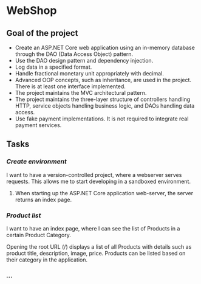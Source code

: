 # WebShop

## Goal of the project

* Create an ASP.NET Core web application using an in-memory database through the DAO (Data Access Object) pattern.
* Use the DAO design pattern and dependency injection.
* Log data in a specified format.
* Handle fractional monetary unit appropriately with decimal.
* Advanced OOP concepts, such as inheritance, are used in the project. There is at least one interface implemented.
* The project maintains the MVC architectural pattern.
* The project maintains the three-layer structure of controllers handling HTTP, service objects handling business logic, and DAOs handling data access.
* Use fake payment implementations. It is not required to integrate real payment services.

## Tasks

### _Create environment_

I want to have a version-controlled project, where a webserver serves requests. This allows me to start developing in a sandboxed environment.

1. When starting up the ASP.NET Core application web-server, the server returns an index page.

### _Product list_

I want to have an index page, where I can see the list of Products in a certain Product Category.

Opening the root URL (/) displays a list of all Products with details such as product title, description, image, price.
Products can be listed based on their category in the application.


### _..._